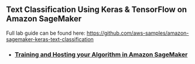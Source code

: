 ## Text Classification Using Keras & TensorFlow on Amazon SageMaker

Full lab guide can be found here: https://github.com/aws-samples/amazon-sagemaker-keras-text-classification

* ### [Training and Hosting your Algorithm in Amazon SageMaker](./sagemaker_keras_text_classification.ipynb)
